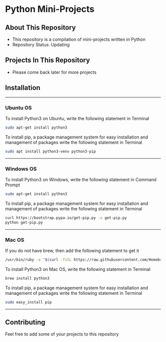 # Python Mini-Projects
 
## About This Repository

* This repository is a compilation of mini-projects written in Python
* Repository Status: Updating

## Projects In This Repository

* Please come back later for more projects

## Installation

---

### Ubuntu OS

To install Python3 on Ubuntu, write the following statement in Terminal
```bash
sudo apt-get install python3
```
To install pip, a package management system for easy installation and management of packages write the following statement in Terminal
```bash
sudo apt install python3-venv python3-pip
```
---

### Windows OS

To install Python3 on Windows, write the following statement in Command Prompt
```bash
sudo apt-get install python3
```
To install pip, a package management system for easy installation and management of packages write the following statement in Terminal
```bash
curl https://bootstrap.pypa.io/get-pip.py -o get-pip.py
python get-pip.py
```
---

### Mac OS

If you do not have brew, then add the following statement to get it
```bash
/usr/bin/ruby -e "$(curl -fsSL https://raw.githubusercontent.com/Homebrew/install/master/install)"
```
To install Python3 on Mac OS, write the following statement in Terminal
```bash
brew install python3
```
To install pip, a package management system for easy installation and management of packages write the following statement in Terminal
```bash
sudo easy_install pip
```
---

## Contributing

Feel free to add some of your projects to this repository